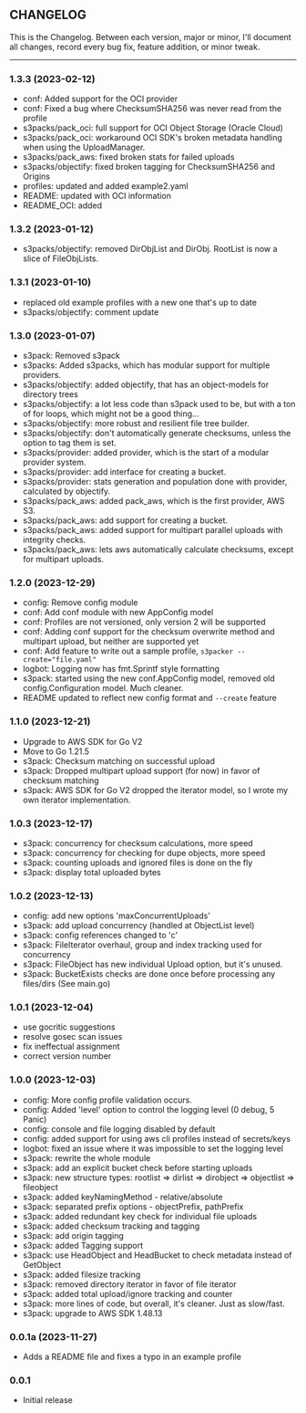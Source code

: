## CHANGELOG
This is the Changelog. Between each version, major or minor, I'll document all changes, record every 
bug fix, feature addition, or minor tweak. 

---
### **1.3.3** (2023-02-12)
- conf: Added support for the OCI provider
- conf: Fixed a bug where ChecksumSHA256 was never read from the profile
- s3packs/pack_oci: full support for OCI Object Storage (Oracle Cloud)
- s3packs/pack_oci: workaround OCI SDK's broken metadata handling when using the UploadManager.
- s3packs/pack_aws: fixed broken stats for failed uploads
- s3packs/objectify: fixed broken tagging for ChecksumSHA256 and Origins
- profiles: updated and added example2.yaml
- README: updated with OCI information
- README_OCI: added

### **1.3.2** (2023-01-12)
- s3packs/objectify: removed DirObjList and DirObj. RootList is now a slice of FileObjLists.

### **1.3.1** (2023-01-10)
- replaced old example profiles with a new one that's up to date
- s3packs/objectify: comment update

### **1.3.0** (2023-01-07)
- s3pack: Removed s3pack
- s3packs: Added s3packs, which has modular support for multiple providers.
- s3packs/objectify: added objectify, that has an object-models for directory trees
- s3packs/objectify: a lot less code than s3pack used to be, but with a ton of for loops, which might not be a good thing...
- s3packs/objectify: more robust and resilient file tree builder.
- s3packs/objectify: don't automatically generate checksums, unless the option to tag them is set.
- s3packs/provider: added provider, which is the start of a modular provider system.
- s3packs/provider: add interface for creating a bucket.
- s3packs/provider: stats generation and population done with provider, calculated by objectify.
- s3packs/pack_aws: added pack_aws, which is the first provider, AWS S3.
- s3packs/pack_aws: add support for creating a bucket.
- s3packs/pack_aws: added support for multipart parallel uploads with integrity checks.
- s3packs/pack_aws: lets aws automatically calculate checksums, except for multipart uploads.

### **1.2.0** (2023-12-29)
- config: Remove config module
- conf: Add conf module with new AppConfig model
- conf: Profiles are not versioned, only version 2 will be supported
- conf: Adding conf support for the checksum overwrite method and multipart upload, but neither are supported yet
- conf: Add feature to write out a sample profile, `s3packer --create="file.yaml"`
- logbot: Logging now has fmt.Sprintf style formatting
- s3pack: started using the new conf.AppConfig model, removed old config.Configuration model. Much cleaner.
- README updated to reflect new config format and `--create` feature

### **1.1.0** (2023-12-21)
- Upgrade to AWS SDK for Go V2
- Move to Go 1.21.5
- s3pack: Checksum matching on successful upload
- s3pack: Dropped multipart upload support (for now) in favor of checksum matching
- s3pack: AWS SDK for Go V2 dropped the iterator model, so I wrote my own iterator implementation.

### **1.0.3** (2023-12-17)
- s3pack: concurrency for checksum calculations, more speed
- s3pack: concurrency for checking for dupe objects, more speed
- s3pack: counting uploads and ignored files is done on the fly
- s3pack: display total uploaded bytes

### **1.0.2** (2023-12-13)
- config: add new options 'maxConcurrentUploads'
- s3pack: add upload concurrency (handled at ObjectList level)
- s3pack: config references changed to 'c'
- s3pack: FileIterator overhaul, group and index tracking used for concurrency
- s3pack: FileObject has new individual Upload option, but it's unused.
- s3pack: BucketExists checks are done once before processing any files/dirs (See main.go)

### **1.0.1** (2023-12-04)
- use gocritic suggestions
- resolve gosec scan issues
- fix ineffectual assignment
- correct version number

### **1.0.0** (2023-12-03)
- config: More config profile validation occurs.
- config: Added 'level' option to control the logging level (0 debug, 5 Panic)
- config: console and file logging disabled by default
- config: added support for using aws cli profiles instead of secrets/keys
- logbot: fixed an issue where it was impossible to set the logging level
- s3pack: rewrite the whole module
- s3pack: add an explicit bucket check before starting uploads
- s3pack: new structure types: rootlist => dirlist => dirobject => objectlist => fileobject
- s3pack: added keyNamingMethod - relative/absolute
- s3pack: separated prefix options - objectPrefix, pathPrefix
- s3pack: added redundant key check for individual file uploads
- s3pack: added checksum tracking and tagging
- s3pack: add origin tagging
- s3pack: added Tagging support
- s3pack: use HeadObject and HeadBucket to check metadata instead of GetObject
- s3pack: added filesize tracking
- s3pack: removed directory iterator in favor of file iterator
- s3pack: added total upload/ignore tracking and counter
- s3pack: more lines of code, but overall, it's cleaner. Just as slow/fast.
- s3pack: upgrade to AWS SDK 1.48.13

### **0.0.1a** (2023-11-27)

- Adds a README file and fixes a typo in an example profile

### **0.0.1**

- Initial release

